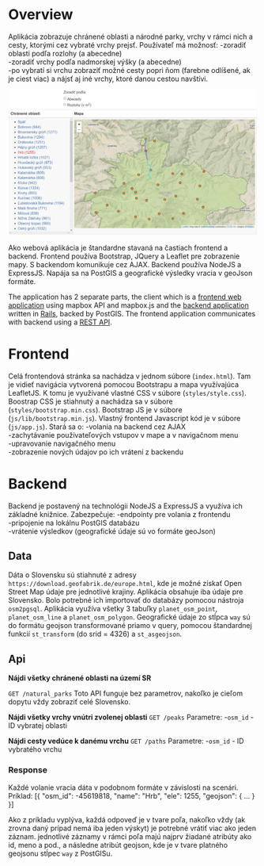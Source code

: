 # Overview

Aplikácia zobrazuje chránené oblasti a národné parky, vrchy v rámci nich a cesty, ktorými cez vybraté vrchy prejsť.
Používateľ má možnosť:
-zoradiť oblasti podľa rozlohy (a abecedne)<br>
-zoradiť vrchy podľa nadmorskej výšky (a abecedne)<br>
-po vybratí si vrchu zobraziť možné cesty popri ňom (farebne odlíšené, ak je ciest viac) a nájsť aj iné vrchy, ktoré danou cestou navštívi.

![Screenshot](screenshot.png)

Ako webová aplikácia je štandardne stavaná na častiach frontend a backend.
Frontend používa Bootstrap, JQuery a Leaflet pre zobrazenie mapy. S backendom komunikuje cez AJAX.
Backend používa NodeJS a ExpressJS. Napája sa na PostGIS a geografické výsledky vracia v geoJson formáte.

The application has 2 separate parts, the client which is a [frontend web application](#frontend) using mapbox API and mapbox.js and the [backend application](#backend) written in [Rails](http://rubyonrails.org/), backed by PostGIS. The frontend application communicates with backend using a [REST API](#api).

# Frontend

Celá frontendová stránka sa nachádza v jednom súbore (`index.html`). Tam je vidieť navigácia vytvorená pomocou Bootstrapu a mapa využívajúca LeafletJS.
K tomu je využívané vlastné CSS v súbore (`styles/style.css`). 
Boostrap CSS je stiahnutý a nachádza sa v súbore (`styles/bootstrap.min.css`). 
Bootstrap JS je v súbore (`js/lib/bootstrap.min.js`).
Vlastný frontend Javascript kód je v súbore (`js/app.js`). Stará sa o:
-volania na backend cez AJAX<br>
-zachytávanie používateľových vstupov v mape a v navigačnom menu<br>
-upravovanie navigačného menu<br>
-zobrazenie nových údajov po ich vrátení z backendu

# Backend

Backend je postavený na technológii NodeJS a ExpressJS a využíva ich základné knižnice.
Zabezpečuje:
-endpointy pre volania z frontendu<br>
-pripojenie na lokálnu PostGIS databázu<br>
-vrátenie výsledkov (geografické údaje sú vo formáte geoJson)

## Data

Dáta o Slovensku sú stiahnuté z adresy `https://download.geofabrik.de/europe.html`, kde je možné získať Open Street Map údaje pre jednotlivé krajiny. Aplikácia obsahuje iba údaje pre Slovensko.
Bolo potrebné ich importovať do databázy pomocou nástroja `osm2pgsql`. Aplikácia využíva všetky 3 tabuľky `planet_osm_point`, `planet_osm_line` a `planet_osm_polygon`.
Geografické údaje zo stĺpca `way` sú do formátu geojson transformované priamo v query, pomocou štandardnej funkcií `st_transform` (do srid = 4326) a `st_asgeojson`.

## Api

**Nájdi všetky chránené oblasti na území SR**

`GET /natural_parks`
Toto API funguje bez parametrov, nakoľko je cieľom dopytu vždy zobraziť celé Slovensko.

**Nájdi všetky vrchy vnútri zvolenej oblasti**
`GET /peaks`
Parametre:
-`osm_id` - ID vybratej oblasti

**Nájdi cesty vedúce k danému vrchu**
`GET /paths`
Parametre:
-`osm_id` - ID vybratého vrchu

### Response

Každé volanie vracia dáta v podobnom formáte v závislosti na scenári. Príklad:
[{
  "osm_id": -45619818,
  "name": "Hrb",
  "ele": 1255,
  "geojson": { ... }
}]

Ako z príkladu vyplýva, každá odpoveď je v tvare poľa, nakoľko vždy (ak zrovna daný prípad nemá iba jeden výskyt) je potrebné vrátiť viac ako jeden záznam. jednotlivé záznamy v rámci poľa majú najprv žiadané atribúty ako id, meno a pod., a následne atribút geojson, kde je v tvare platného geojsonu stĺpec `way` z PostGISu.
